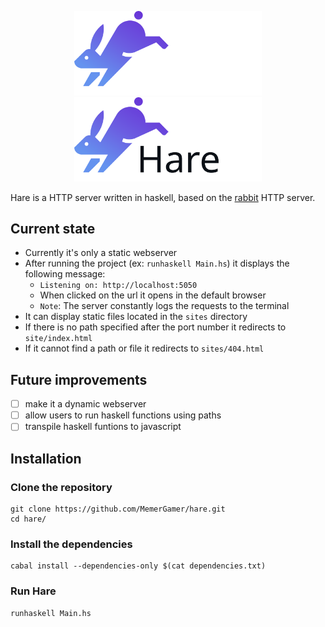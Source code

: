 <p align=center>
 <img src="./icons/Hare%20logo%20white.svg#gh-dark-mode-only" alt="Hare logo" style="width:300px;"/>
 <img src="icons/Hare%20logo%20black.svg#gh-light-mode-only" alt="Hare logo" style="width:300px;"/>
</p>

Hare is a HTTP server written in haskell, based on the [rabbit](https://github.com/MemerGamer/rabbit) HTTP server.

## Current state

- Currently it's only a static webserver
- After running the project (ex: `runhaskell Main.hs`) it displays the following message:
  - `Listening on: http://localhost:5050`
  - When clicked on the url it opens in the default browser
  - `Note`: The server constantly logs the requests to the terminal
- It can display static files located in the `sites` directory
- If there is no path specified after the port number it redirects to `site/index.html`
- If it cannot find a path or file it redirects to `sites/404.html`

## Future improvements

- [ ] make it a dynamic webserver
- [ ] allow users to run haskell functions using paths
- [ ] transpile haskell funtions to javascript

## Installation

### Clone the repository

```console
git clone https://github.com/MemerGamer/hare.git
cd hare/
```

### Install the dependencies

```console
cabal install --dependencies-only $(cat dependencies.txt)
```

### Run Hare

```console
runhaskell Main.hs
```
